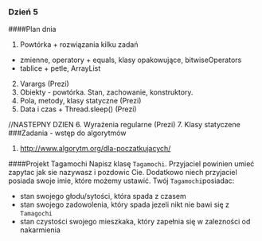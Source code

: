 ### Dzień 5

####Plan dnia
1. Powtórka + rozwiązania kilku zadań
* zmienne, operatory + equals, klasy opakowujące, bitwiseOperators
* tablice + petle, ArrayList
2. Varargs (Prezi)
3. Obiekty - powtórka. Stan, zachowanie, konstruktory.
4. Pola, metody, klasy statyczne (Prezi)
5. Data i czas + Thread.sleep() (Prezi)


//NASTEPNY DZIEN
6. Wyrażenia regularne (Prezi)
7. Klasy statyczene
###Zadania - wstęp do algorytmów
1. http://www.algorytm.org/dla-poczatkujacych/

####Projekt Tagamochi
Napisz klasę `Tagamochi`. Przyjaciel powinien umieć zapytac jak sie nazywasz i pozdowic Cie.
Dodatkowo niech przyjaciel posiada swoje imie, które możemy ustawić. Twój `Tagamochi`posiadac:
* stan swojego głodu/sytości, która spada z czasem
* stan swojego zadowolenia, który spada jezeli nikt nie bawi się z `Tamagochi`
* stan czystości swojego mieszkaka, który zapełnia się w zalezności od nakarmienia
